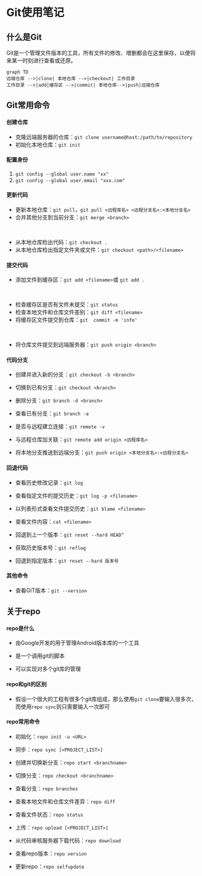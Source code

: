 # Git使用笔记

## 什么是Git

​		Git是一个管理文件版本的工具，所有文件的修改、增删都会在这里保存，以便将来某一时刻进行查看或还原。

```mermaid
graph TD
远端仓库 -->|clone| 本地仓库 -->|checkout| 工作目录
工作目录 -->|add|缓存区 -->|commit| 本地仓库-->|push|远端仓库
```



## Git常用命令

#### 创建仓库

- 克隆远端服务器的仓库：`git clone username@host:/path/to/repository`
- 初始化本地仓库：`git init`

#### 配置身份

1. `git config --global user.name "xx"`
2. `git config --global user.email "xxx.com"`

#### 更新代码

- 更新本地仓库：`git pull`，`git pull <远程库名> <远程分支名>:<本地分支名>`
- 合并其他分支到当前分支：`git merge <branch>`

​		<!--<branch>是分支名称-->

- 从本地仓库检出代码：`git checkout .`
- 从本地仓库检出指定文件夹或文件：`git checkout <path>/<filename>`

#### 提交代码

- 添加文件到缓存区：`git add <filename>`或 `git add .`

​		<!--<filename>是文件名称-->

- 检查缓存区是否有文件未提交：`git status`
- 检查本地文件和仓库文件差别：`git diff <filename>`
- 将缓存区文件提交到仓库：`git	commit -m 'info'`

​		<!--'info'是备注，提交后会显示在标题部分-->

- 将仓库文件提交到远端服务器：`git push origin <branch>`

#### 代码分支

- 创建并进入新的分支：`git checkout -b <branch>`

- 切换到已有分支：`git checkout <branch>`

  <!--(主分支名称是master)-->

- 删除分支：`git branch -d <branch>`

- 查看已有分支：`git branch -a`

- 是否与远程建立连接：`git remote -v`

- 与远程仓库加关联：`git remote add origin <远程库名>`

- 将本地分支推送到远端分支：`git push origin <本地分支名>:<远程分支名>`

#### 回退代码

- 查看历史修改记录：`git log`

- 查看指定文件的提交历史：`git log -p <filename>`

- 以列表形式查看文件提交历史：`git blame <filename>`

- 查看文件内容：`cat <filename>`

- 回退到上一个版本：`git reset --hard HEAD^`

- 获取历史版本号：`git reflog`

- 回退到指定版本：`git reset --hard 版本号`

  <!--版本号要加双引号""-->

#### 其他命令

- 查看GIT版本：`git --version`

## 关于repo

#### repo是什么

- 由Google开发的用于管理Android版本库的一个工具

- 是一个调用git的脚本
- 可以实现对多个git库的管理

#### repo和git的区别

- 假设一个很大的工程有很多个git库组成，那么使用`git clone`要输入很多次，而使用`repo sync`则只需要输入一次即可

#### repo常用命令

- 初始化：`repo init -u <URL>`

  <!--在当前目录下安装repo，会产生一个.repo目录，目录包括repo源代码和标准 Android 清单文件的 Git 仓库-->

- 同步：`repo sync [<PROJECT_LIST>]`

  <!--将远程代码下载到本地，如果省略`[<PROJECT_LIST>]`，则会按照标准 Android 清单文件依次从各个git仓库下载所有代码-->

- 创建并切换新分支：`repo start <branchname>`

- 切换分支：`repo checkout <branchname> `

- 查看分支：`repo branches`

- 查看本地文件和仓库文件差异：`repo diff`

- 查看文件状态：`repo status`

- 上传：`repo upload [<PROJECT_LIST>]`

  <!--上传到代码审核服务器（比如gitter），以便代码审核者进行review-->

- 从代码审核服务器下载代码：`repo download`

- 查看repo版本：`repo version`

- 更新repo：`repo selfupdate`

